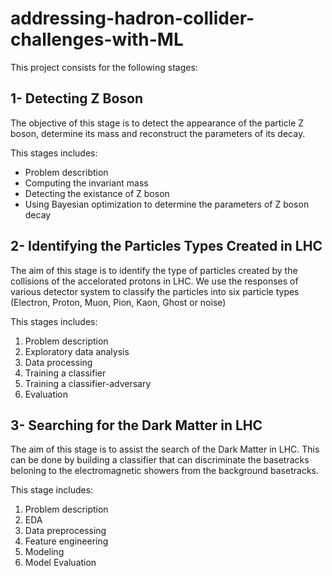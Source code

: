 # addressing-hadron-collider-challenges-with-ML
This project consists for the following stages:
## 1- Detecting Z Boson
The objective of this stage is to detect the appearance of the particle Z boson, determine its mass and reconstruct the parameters of its decay. 

This stages includes:
*  Problem describtion
*  Computing the invariant mass
*  Detecting the existance of Z boson
*  Using Bayesian optimization to determine the parameters of Z boson decay
## 2- Identifying the Particles Types Created in LHC
The aim of this stage is to identify the type of particles created by the collisions of the accelorated protons in LHC. We use the responses of various detector system to classify the particles into six particle types (Electron, Proton, Muon, Pion, Kaon, Ghost or noise)

This stages includes:
1.  Problem description
2.  Exploratory data analysis
3.  Data processing
4.  Training a classifier
5.  Training a classifier-adversary
6.  Evaluation
## 3- Searching for the Dark Matter in LHC
The aim of this stage is to assist the search of the Dark Matter in LHC. This can be done by building a classifier that can discriminate the basetracks beloning to the electromagnetic showers from the background basetracks.

This stage includes:
1. Problem description
2. EDA
3. Data preprocessing
4. Feature engineering
5. Modeling
6. Model Evaluation
